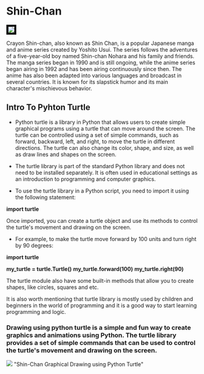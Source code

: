 # Shin-Chan

<img   src="https://cdn.myanimelist.net/images/anime/10/59897.jpg" style="border:5px solid black">

Crayon Shin-chan, also known as Shin Chan, is a popular Japanese manga and anime series created by Yoshito Usui. The series follows the adventures of a five-year-old boy named Shin-chan Nohara and his family and friends. The manga series began in 1990 and is still ongoing, while the anime series began airing in 1992 and has been airing continuously since then. The anime has also been adapted into various languages and broadcast in several countries. It is known for its slapstick humor and its main character's mischievous behavior.

<h2> Intro To Pyhton Turtle </h2>

* Python turtle is a library in Python that allows users to create simple graphical programs using a turtle that can move around the screen. The turtle can be controlled using a set of simple commands, such as forward, backward, left, and right, to move the turtle in different directions. The turtle can also change its color, shape, and size, as well as draw lines and shapes on the screen.

* The turtle library is part of the standard Python library and does not need to be installed separately. It is often used in educational settings as an introduction to programming and computer graphics.

* To use the turtle library in a Python script, you need to import it using the following statement:

**import turtle**

Once imported, you can create a turtle object and use its methods to control the turtle's movement and drawing on the screen.

* For example, to make the turtle move forward by 100 units and turn right by 90 degrees:

**import turtle**

**my_turtle = turtle.Turtle()**
**my_turtle.forward(100)**
**my_turtle.right(90)**

The turtle module also have some built-in methods that allow you to create shapes, like circles, squares and etc.

It is also worth mentioning that turtle library is mostly used by children and beginners in the world of programming and it is a good way to start learning programming and logic.

<h3> Drawing using python turtle is a simple and fun way to create graphics and animations using Python. The turtle library provides a set of simple commands that can be used to control the turtle's movement and drawing on the screen. </h3>

<img src="https://user-images.githubusercontent.com/122405126/213011449-92209788-9be1-4aee-bc1c-57ae1c3cf65e.png">
"Shin-Chan Graphical Drawing using Python Turtle"
